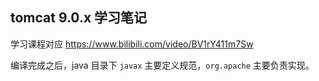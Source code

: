## tomcat 9.0.x 学习笔记

学习课程对应 https://www.bilibili.com/video/BV1rY411m7Sw

编译完成之后，java 目录下 `javax` 主要定义规范，`org.apache` 主要负责实现。
